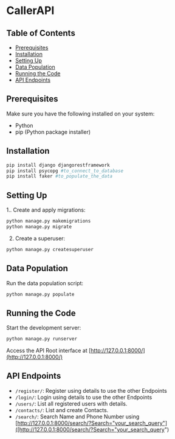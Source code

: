 # CallerAPI

## Table of Contents

- [Prerequisites](#prerequisites)
- [Installation](#installation)
- [Setting Up](#setting-up)
- [Data Population](#data-population)
- [Running the Code](#running-the-code)
- [API Endpoints](#api-endpoints)

## Prerequisites

Make sure you have the following installed on your system:

- Python
- pip (Python package installer)

## Installation

```bash
pip install django djangorestframework
pip install psycopg #to_connect_to_database
pip install faker #to_populate_the_data 
```

## Setting Up

1.. Create and apply migrations:

```bash
python manage.py makemigrations
python manage.py migrate
```

2. Create a superuser:

```bash
python manage.py createsuperuser
```

## Data Population

Run the data population script:

```bash
python manage.py populate
```

## Running the Code

Start the development server:

```bash
python manage.py runserver
```

Access the API Root interface at [http://127.0.0.1:8000/](http://127.0.0.1:8000/)


## API Endpoints

- `/register/`: Register using details to use the other Endpoints
- `/login/`: Login using details to use the other Endpoints
- `/users/`: List all registered users with details.
- `/contacts/`: List and create Contacts.
- `/search/`: Search Name and Phone Number using [http://127.0.0.1:8000/search/?Search="your_search_query"]([http://127.0.0.1:8000/search/?Search="your_search_query")
